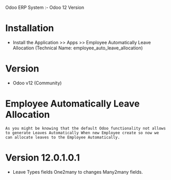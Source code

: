 Odoo ERP System :- Odoo 12 Version 

Installation 
============
* Install the Application >> Apps >> Employee Automatically Leave Allocation (Technical Name: employee_auto_leave_allocation)

Version
=======
* Odoo v12 (Community)

Employee Automatically Leave Allocation
=======================================

    As you might be knowing that the default Odoo functionality not allows to generate Leaves Automatically When new Employee create so now we can allocate leaves to the Employee Automatically.

Version 12.0.1.0.1
==================
- Leave Types fields One2many to changes Many2many fields.

